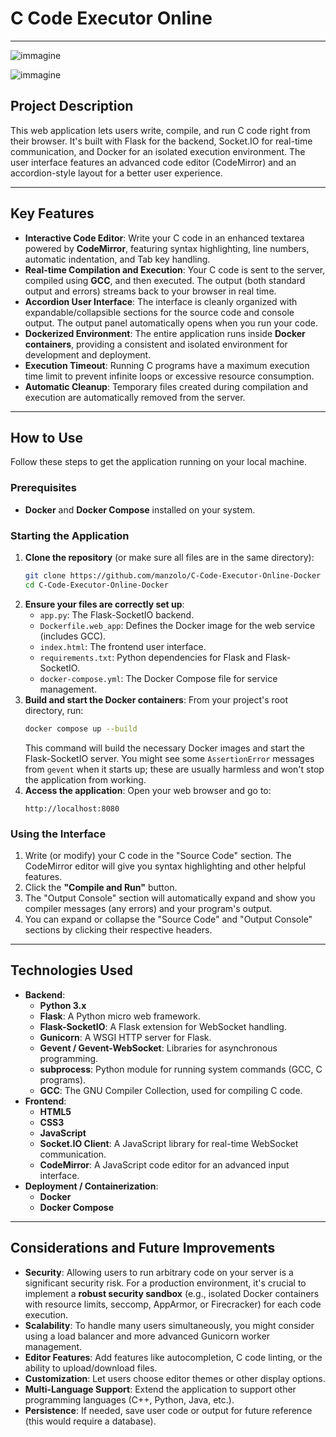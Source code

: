 # C Code Executor Online

---

![immagine](https://github.com/user-attachments/assets/d9ac7de0-0fe9-4165-a501-a162f48c5e15)

![immagine](https://github.com/user-attachments/assets/aaaa2952-b805-4e27-99d8-c365710501e3)


## Project Description

This web application lets users write, compile, and run C code right from their browser. It's built with Flask for the backend, Socket.IO for real-time communication, and Docker for an isolated execution environment. The user interface features an advanced code editor (CodeMirror) and an accordion-style layout for a better user experience.

---

## Key Features

* **Interactive Code Editor**: Write your C code in an enhanced textarea powered by **CodeMirror**, featuring syntax highlighting, line numbers, automatic indentation, and Tab key handling.
* **Real-time Compilation and Execution**: Your C code is sent to the server, compiled using **GCC**, and then executed. The output (both standard output and errors) streams back to your browser in real time.
* **Accordion User Interface**: The interface is cleanly organized with expandable/collapsible sections for the source code and console output. The output panel automatically opens when you run your code.
* **Dockerized Environment**: The entire application runs inside **Docker containers**, providing a consistent and isolated environment for development and deployment.
* **Execution Timeout**: Running C programs have a maximum execution time limit to prevent infinite loops or excessive resource consumption.
* **Automatic Cleanup**: Temporary files created during compilation and execution are automatically removed from the server.

---

## How to Use

Follow these steps to get the application running on your local machine.

### Prerequisites

* **Docker** and **Docker Compose** installed on your system.

### Starting the Application

1.  **Clone the repository** (or make sure all files are in the same directory):
    ```bash
    git clone https://github.com/manzolo/C-Code-Executor-Online-Docker
    cd C-Code-Executor-Online-Docker
    ```
2.  **Ensure your files are correctly set up**:
    * `app.py`: The Flask-SocketIO backend.
    * `Dockerfile.web_app`: Defines the Docker image for the web service (includes GCC).
    * `index.html`: The frontend user interface.
    * `requirements.txt`: Python dependencies for Flask and Flask-SocketIO.
    * `docker-compose.yml`: The Docker Compose file for service management.
3.  **Build and start the Docker containers**:
    From your project's root directory, run:
    ```bash
    docker compose up --build
    ```
    This command will build the necessary Docker images and start the Flask-SocketIO server. You might see some `AssertionError` messages from `gevent` when it starts up; these are usually harmless and won't stop the application from working.
4.  **Access the application**:
    Open your web browser and go to:
    ```
    http://localhost:8080
    ```

### Using the Interface

1.  Write (or modify) your C code in the "Source Code" section. The CodeMirror editor will give you syntax highlighting and other helpful features.
2.  Click the **"Compile and Run"** button.
3.  The "Output Console" section will automatically expand and show you compiler messages (any errors) and your program's output.
4.  You can expand or collapse the "Source Code" and "Output Console" sections by clicking their respective headers.

---

## Technologies Used

* **Backend**:
    * **Python 3.x**
    * **Flask**: A Python micro web framework.
    * **Flask-SocketIO**: A Flask extension for WebSocket handling.
    * **Gunicorn**: A WSGI HTTP server for Flask.
    * **Gevent / Gevent-WebSocket**: Libraries for asynchronous programming.
    * **subprocess**: Python module for running system commands (GCC, C programs).
    * **GCC**: The GNU Compiler Collection, used for compiling C code.
* **Frontend**:
    * **HTML5**
    * **CSS3**
    * **JavaScript**
    * **Socket.IO Client**: A JavaScript library for real-time WebSocket communication.
    * **CodeMirror**: A JavaScript code editor for an advanced input interface.
* **Deployment / Containerization**:
    * **Docker**
    * **Docker Compose**

---

## Considerations and Future Improvements

* **Security**: Allowing users to run arbitrary code on your server is a significant security risk. For a production environment, it's crucial to implement a **robust security sandbox** (e.g., isolated Docker containers with resource limits, seccomp, AppArmor, or Firecracker) for each code execution.
* **Scalability**: To handle many users simultaneously, you might consider using a load balancer and more advanced Gunicorn worker management.
* **Editor Features**: Add features like autocompletion, C code linting, or the ability to upload/download files.
* **Customization**: Let users choose editor themes or other display options.
* **Multi-Language Support**: Extend the application to support other programming languages (C++, Python, Java, etc.).
* **Persistence**: If needed, save user code or output for future reference (this would require a database).
